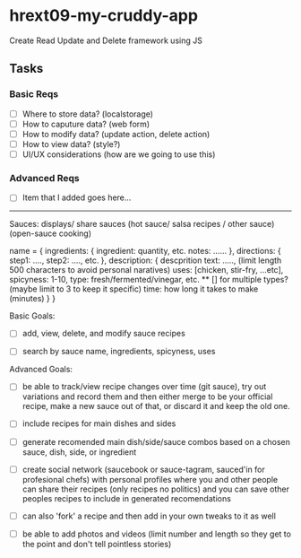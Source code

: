 # hrext09-my-cruddy-app
Create Read Update and Delete framework using JS

 ## Tasks

 ### Basic Reqs
- [ ] Where to store data? (localstorage)
- [ ] How to caputure data? (web form)
- [ ] How to modify data? (update action, delete action)
- [ ] How to view data? (style?)
- [ ] UI/UX considerations (how are we going to use this)

 ### Advanced Reqs
- [ ] Item that I added goes here...

***************************************************************************************************************************

Sauces: displays/ share sauces (hot sauce/ salsa recipes / other sauce) (open-sauce cooking)

name  = {
	ingredients: {
		ingredient: quantity,
		etc.
		notes: ......
	},
	directions: {
		step1: ....,
		step2: ....,
		etc.
	},
	description: {
		descprition text: ....., (limit length 500 characters to avoid personal naratives)
		uses: [chicken, stir-fry, ...etc],
		spicyness: 1-10,
		type: fresh/fermented/vinegar, etc. ** [] for multiple types? (maybe limit to 3 to keep it specific)
		time: how long it takes to make (minutes)
	}
}

Basic Goals: 
- [ ] add, view, delete, and modify sauce recipes
- [ ] search by sauce name, ingredients, spicyness, uses


Advanced Goals:
- [ ] be able to track/view recipe changes over time (git sauce), try out variations and record them and then either merge to be your official recipe, make a new sauce out of that, or discard it and keep the old one.
- [ ] include recipes for main dishes and sides
- [ ] generate recomended main dish/side/sauce combos based on a chosen sauce, dish, side, or ingredient
- [ ] create social network (saucebook or sauce-tagram, sauced'in for profesional chefs) with personal profiles where you and other people can share their recipes (only recipes no politics) and you can save other peoples recipes to include in generated recomendations
- [ ] can also 'fork' a recipe and then add in your own tweaks to it as well
- [ ] be able to add photos and videos (limit number and length so they get to the point and don't tell pointless stories)







